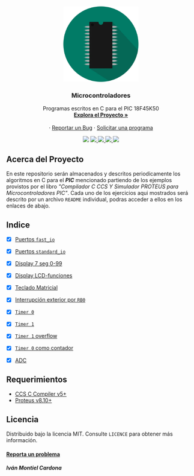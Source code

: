 <!-- PROJECT LOGO -->
<br />
<p align="center">
  <a href="https://github.com/begeistert/microcontrollers-ccs-c-compiler">
    <img src="https://github.com/begeistert/microcontrollers-ccs-c-compiler/blob/main/circuits/pic.png" alt="Logo" width="200" height="200">
  </a>

  <h3 align="center">Microcontroladores</h3>

  <p align="center">
    Programas escritos en C para el PIC 18F45K50
    <br />
    <a href="https://github.com/begeistert/microcontrollers-ccs-c-compiler"><strong>Explora el Proyecto »</strong></a>
    <br />
    <br />
    ·
    <a href="https://github.com/begeistert/microcontrollers-ccs-c-compiler/issues">Reportar un Bug</a>
    ·
    <a href="https://github.com/begeistert/microcontrollers-ccs-c-compiler/issues">Solicitar una programa</a>
  </p>
  
<p align="center">
  <a href="https://github.com/begeistert/microcontrollers-ccs-c-compiler"><img src="https://cdn.rawgit.com/sindresorhus/awesome/d7305f38d29fed78fa85652e3a63e154dd8e8829/media/badge.svg"></a>
  <a href="https://github.com/sponsors/begeistert">
    <img src="https://img.shields.io/github/last-commit/begeistert/microcontrollers-ccs-c-compiler">
  </a>
  <a href="https://github.com/sponsors/begeistert">
    <img src="https://img.shields.io/github/languages/code-size/begeistert/microcontrollers-ccs-c-compiler">
  </a>
  <a href="https://github.com/begeistert/microcontrollers-ccs-c-compiler/releases">
    <img src="https://img.shields.io/github/downloads/begeistert/microcontrollers-ccs-c-compiler/1.0.0/total?color=green&label=download&logo=github">
  </a>
  <a href="https://github.com/sponsors/begeistert">
    <img src="https://img.shields.io/badge/$-donate-ff69b4.svg?maxAge=2592000&amp;style=flat">
  </a>
</p>
</p>

## Acerca del Proyecto
En este repositorio serán almacenados y descritos periodicamente los algoritmos en C para el **_PIC_** mencionado partiendo de los ejemplos 
provistos por el libro _"Compilador C CCS Y Simulador PROTEUS para Microcontroladores PIC"_.
Cada uno de los ejercicios aqui mostrados será descrito por un archivo `README` individual, podras acceder a ellos en los enlaces de abajo.

## Indice

- [X] [Puertos `fast_io`](https://github.com/begeistert/microcontrollers-ccs-c-compiler/tree/main/src/fast_io)
- [X] [Puertos `standard_io`](https://github.com/begeistert/microcontrollers-ccs-c-compiler/tree/main/src/standard_io)
- [X] [Display 7 seg 0-99 ](https://github.com/begeistert/microcontrollers-ccs-c-compiler/tree/main/src/display_7_seg_0-99)
- [X] [Display LCD-funciones](https://github.com/begeistert/microcontrollers-ccs-c-compiler/tree/main/src/display-LCD)
- [X] [Teclado Matricial](https://github.com/begeistert/microcontrollers-ccs-c-compiler/tree/main/src/teclado_matricial)
- [X] [Interrupción exterior por `RB0`](https://github.com/begeistert/microcontrollers-ccs-c-compiler/tree/main/src/interrupcion_rb0)
- [X] [`Timer 0`](https://github.com/begeistert/microcontrollers-ccs-c-compiler/tree/main/src/timer_0)
- [X] [`Timer 1`](https://github.com/begeistert/microcontrollers-ccs-c-compiler/tree/main/src/timer_1)
- [X] [`Timer 1` overflow](https://github.com/begeistert/microcontrollers-ccs-c-compiler/tree/main/src/timer_1_overflow)
- [X] [`Timer 0` como contador](https://github.com/begeistert/microcontrollers-ccs-c-compiler/tree/main/src/timer0_contador)
- [X] [ADC](src/adc)


## Requerimientos

- [CCS C Compiler v5+](http://www.ccsinfo.com/content.php?page=compilers)
- [Proteus v8.10+](https://www.labcenter.com/)

## Licencia
Distribuido bajo la licencia MIT. Consulte `LICENCE` para obtener más información.

#### [Reporta un problema](https://github.com/begeistert/microcontrollers-ccs-c-compiler/issues)

##### Iván Montiel Cardona

